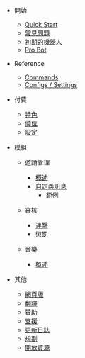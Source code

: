 - 開始

  - [Quick Start](/zh-TW/getting-started/quick-start.md)
  - [常見問題](/zh-TW/getting-started/faq.md)
  - [初期的機器人](/zh-TW/getting-started/alpha.md)
  - [Pro Bot](/zh-TW/getting-started/pro.md)

- Reference

  - [Commands](/zh-TW/reference/commands.md)
  - [Configs / Settings](/zh-TW/reference/settings.md)

- 付費

  - [特色](/zh-TW/premium/features.md)
  - [價位](/zh-TW/premium/tiers.md)
  - [設定](/zh-TW/premium/setup.md)

- 模組

  - 邀請管理

    - [概述](/zh-TW/modules/invites/overview.md)
    - [自定義訊息](/zh-TW/modules/invites/custom-message.md)
      - [範例](/zh-TW/modules/invites/examples.md)

  - 審核

    - [連擊](/zh-TW/modules/moderation/strikes.md)
    - [懲罰](/zh-TW/modules/moderation/punishments.md)

  - 音樂

    - [概述](/zh-TW/modules/music/overview.md)

- 其他

  - [網頁版](/zh-TW/other/webpanel.md)
  - [翻譯](/zh-TW/other/translations.md)
  - [贊助](/zh-TW/other/donating.md)
  - [支援](/zh-TW/other/support.md)
  - [更新日誌](/zh-TW/other/changelog.md)
  - [規劃](/zh-TW/other/roadmap.md)
  - [開放資源](/zh-TW/other/open-source.md)
